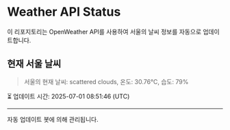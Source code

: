 
# Weather API Status

이 리포지토리는 OpenWeather API를 사용하여 서울의 날씨 정보를 자동으로 업데이트합니다.

## 현재 서울 날씨
> 서울의 현재 날씨: scattered clouds, 온도: 30.76°C, 습도: 79%

⏳ 업데이트 시간: 2025-07-01 08:51:46 (UTC)

---
자동 업데이트 봇에 의해 관리됩니다.
